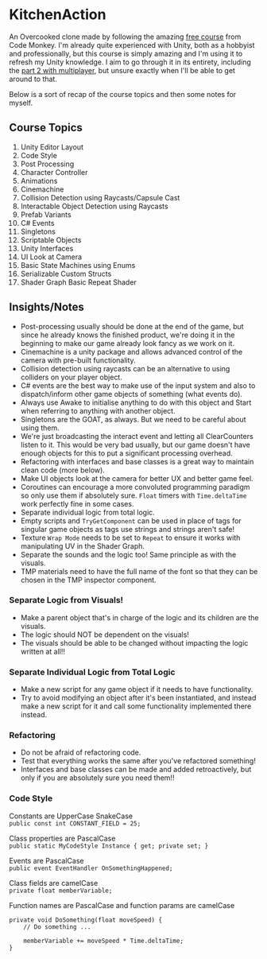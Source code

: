 # KitchenAction

An Overcooked clone made by following the amazing [free course](https://www.youtube.com/watch?v=AmGSEH7QcDg) from Code Monkey.
I'm already quite experienced with Unity, both as a hobbyist and professionally, but this course is simply amazing and I'm using it to refresh my Unity knowledge. I aim to go through it in its entirety, including the [part 2 with multiplayer](https://www.youtube.com/watch?v=7glCsF9fv3s), but unsure exactly when I'll be able to get around to that.

Below is a sort of recap of the course topics and then some notes for myself.

## Course Topics
1. Unity Editor Layout
2. Code Style
3. Post Processing
4. Character Controller
5. Animations
6. Cinemachine
7. Collision Detection using Raycasts/Capsule Cast
8. Interactable Object Detection using Raycasts
9. Prefab Variants
10. C# Events
11. Singletons
12. Scriptable Objects
13. Unity Interfaces
14. UI Look at Camera
15. Basic State Machines using Enums
16. Serializable Custom Structs
17. Shader Graph Basic Repeat Shader

## Insights/Notes
- Post-processing usually should be done at the end of the game, but since he already knows the finished product, we're doing it in the beginning to make our game already look fancy as we work on it.
- Cinemachine is a unity package and allows advanced control of the camera with pre-built functionality.
- Collision detection using raycasts can be an alternative to using colliders on your player object.
- C# events are the best way to make use of the input system and also to dispatch/inform other game objects of something (what events do).
- Always use Awake to initialise anything to do with this object and Start when referring to anything with another object.
- Singletons are the GOAT, as always. But we need to be careful about using them.
- We're just broadcasting the interact event and letting all ClearCounters listen to it. This would be very bad usually, but our game doesn't have enough objects for this to put a significant processing overhead.
- Refactoring with interfaces and base classes is a great way to maintain clean code (more below).
- Make UI objects look at the camera for better UX and better game feel.
- Coroutines can encourage a more convoluted programming paradigm so only use them if absolutely sure. `Float` timers with `Time.deltaTime` work perfectly fine in some cases.
- Separate individual logic from total logic.
- Empty scripts and `TryGetComponent` can be used in place of tags for singular game objects as tags use strings and strings aren't safe!
- Texture `Wrap Mode` needs to be set to `Repeat` to ensure it works with manipulating UV in the Shader Graph.
- Separate the sounds and the logic too! Same principle as with the visuals.
- TMP materials need to have the full name of the font so that they can be chosen in the TMP inspector component.

### Separate Logic from Visuals!
- Make a parent object that's in charge of the logic and its children are the visuals.
- The logic should NOT be dependent on the visuals!
- The visuals should be able to be changed without impacting the logic written at all!!

### Separate Individual Logic from Total Logic
- Make a new script for any game object if it needs to have functionality.
- Try to avoid modifying an object after it's been instantiated, and instead make a new script for it and call some functionality implemented there instead.

### Refactoring
- Do not be afraid of refactoring code.
- Test that everything works the same after you've refactored something!
- Interfaces and base classes can be made and added retroactively, but only if you are absolutely sure you need them!!

### Code Style

Constants are UpperCase SnakeCase  
`public const int CONSTANT_FIELD = 25;`

Class properties are PascalCase  
`public static MyCodeStyle Instance { get; private set; }`

Events are PascalCase  
`public event EventHandler OnSomethingHappened;`

Class fields are camelCase  
`private float memberVariable;`

Function names are PascalCase and function params are camelCase

```
private void DoSomething(float moveSpeed) {
    // Do something ...
    
    memberVariable += moveSpeed * Time.deltaTime;
}
```